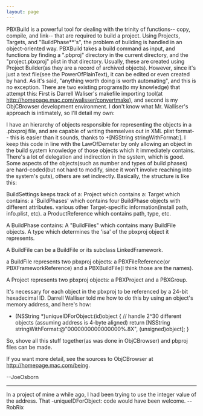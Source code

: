 ```yaml
---
layout: page
---
```


PBXBuild is a powerful tool for dealing with the trinity of functions-- copy, compile, and link-- that  are required to build a project.  Using Projects, Targets, and "BuildPhase**'s", the problem of building is handled in an object-oriented way.  PBXBuild takes a build command as input, and functions by finding a ".pbproj" directory in the current directory, and the "project.pbxproj" plist in that directory.  Usually, these are created using Project Builder(as they are a record of archived objects).  However, since it's just a text file(see the PowerOfPlainText), it can be edited or even created by hand.  As it's said, "anything worth doing is worth automating", and this is no exception.  There are two existing programs(to my knowledge) that attempt this:  First is Darrell Waliser's makefile importing tool(at http://homepage.mac.com/walisser/convertmake), and second is my ObjCBrowser development environment.  I don't know what Mr. Walliser's approach is intimately, so I'll detail my own:

I have an hierarchy of objects responsible for representing the objects in a .pbxproj file, and are capable of writing themselves out in XML plist format-- this is easier than it sounds, thanks to +[NSString stringWithFormat:].  I keep this code in line with the LawOfDemeter by only allowing an object in the build system knowledge of those objects which it immediately contains.  There's a lot of delegation and indirection in the system, which is good.  Some aspects of the objects(such as number and types of build phases) are hard-coded(but not hard to modify, since it won't involve reaching into the system's guts), others are set indirectly.  Basically, the structure is like this:

    
BuildSettings keeps track of a: Project 
         which contains a: Target 
                   which contains:
                        a 'BuildPhases' which contains four BuildPhase objects with different attributes.
                        various other Target-specific information(install path, info.plist, etc).
                        a ProductReference which contains path, type, etc.

A BuildPhase contains:
      A "BuildFiles" which contains many BuildFile objects.
      A type which determines the 'isa' of the pbxproj object it represents.

A BuildFile can be a BuildFile or its subclass LinkedFramework.

a BuildFile represents two pbxproj objects: 
                 a PBXFileReference(or PBXFrameworkReference) and a
                    PBXBuildFile(I think those are the names).

A Project represents two pbxproj objects:
                  a PBXProject and a 
                  PBXGroup.


It's necessary for each object in the pbxproj to be referenced by a 24-bit hexadecimal ID.  Darrell Walliser told me how to do this by using an object's memory address, and here's how:

    
- (NSString *)uniqueIDForObject:(id)object
{
     // handle 2^30 different objects (assuming address is 4-byte aligned)
     return [NSString stringWithFormat:@"0000000000000000%.8X", (unsigned)object];
}


So, shove all this stuff together(as was done in ObjCBrowser) and pbproj files can be made.

If you want more detail, see the sources to ObjCBrowser at http://homepage.mac.com/being.

--JoeOsborn

----

In a project of mine a while ago, I had been trying to use the integer value of the address. That -uniqueIDForObject: code would have been welcome. -- RobRix

